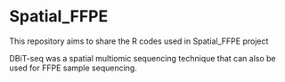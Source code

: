 # Spatial_FFPE
This repository aims to share the R codes used in Spatial_FFPE project

DBiT-seq was a spatial multiomic sequencing technique that can also be used for FFPE sample sequencing. 
